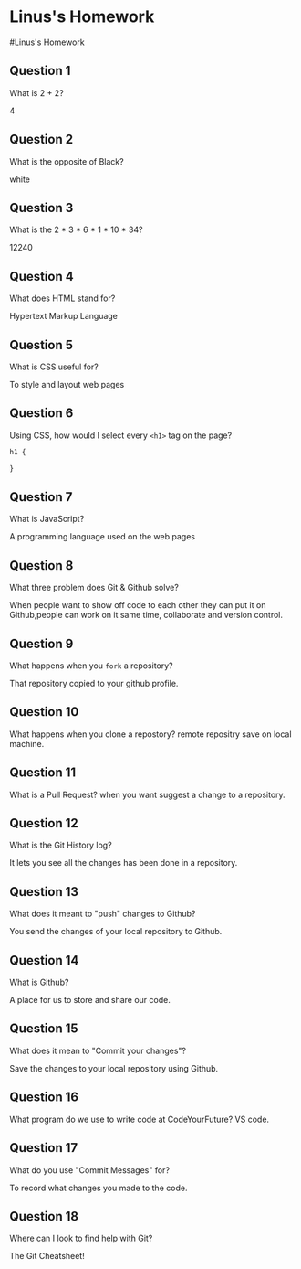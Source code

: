 # Linus's Homework

#Linus's Homework

## Question 1

What is 2 + 2?

4

## Question 2

What is the opposite of Black?

white

## Question 3

What is the  2 * 3 * 6 * 1 * 10 * 34?

12240

## Question 4 

What does HTML stand for?

Hypertext Markup Language

## Question 5

What is CSS useful for?

To style and layout web pages

## Question 6

Using CSS, how would I select every `<h1>` tag on the page?

```css
h1 {

}
```

## Question 7

What is JavaScript?

A programming language used on the web pages

## Question 8

What three problem does Git & Github solve?

When people want to show off code to each other they can put it on Github,people can work on it same time, collaborate and version control.

## Question 9

What happens when you `fork` a repository?

That repository copied to your github profile.

## Question 10 

What happens when you clone a repostory?
remote repositry save on local machine.

## Question 11

What is a Pull Request?
when you want suggest a change to a repository.


## Question 12

What is the Git History log?

It lets you see all the changes has been done in a repository.

## Question 13

What does it meant to "push" changes to Github?

You send the changes of your local repository to Github.

## Question 14

What is Github?

A place for us to store and share our code.

## Question 15

What does it mean to "Commit your changes"?

Save the changes to  your local repository using Github.

## Question 16

What program do we use to write code at CodeYourFuture?
VS code.

## Question 17

What do you use "Commit Messages" for?

To record what changes you made to the code.

## Question 18

Where can I look to find help with Git?

The Git Cheatsheet!